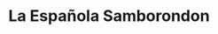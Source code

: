 ---
title: "La Española Samborondon"
url: /samborondon/la-espanola-samborondon/
shop: Supermarkt
---